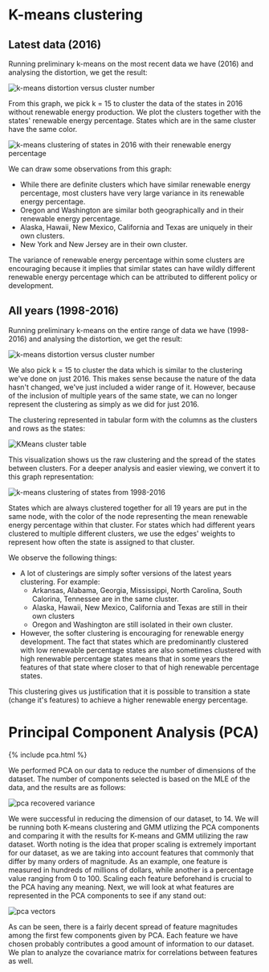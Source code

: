 # K-means clustering
## Latest data (2016)
Running preliminary k-means on the most recent data we have (2016) and analysing the distortion, we get the result:

![k-means distortion versus cluster number](./images/kmeans/states_latest_year_elbow.svg)

From this graph, we pick k = 15 to cluster the data of the states in 2016 without renewable energy production. We plot the clusters together with the states' renewable energy percentage. States which are in the same cluster have the same color.

![k-means clustering of states in 2016 with their renewable energy percentage](./images/kmeans/latest_year_clustering.svg)

We can draw some observations from this graph:
- While there are definite clusters which have similar renewable energy percentage, most clusters have very large variance
in its renewable energy percentage.
- Oregon and Washington are similar both geographically and in their renewable energy percentage.
- Alaska, Hawaii, New Mexico, California and Texas are uniquely in their own clusters.
- New York and New Jersey are in their own cluster.

The variance of renewable energy percentage within some clusters are encouraging because it implies that similar states can have wildly different renewable energy percentage which can be attributed to different policy or development.

## All years (1998-2016)
Running preliminary k-means on the entire range of data we have (1998-2016) and analysing the distortion, we get the result:

![k-means distortion versus cluster number](./images/kmeans/states_all_year_elbow.svg)

We also pick k = 15 to cluster the data which is similar to the clustering we've done on just 2016. This makes sense because the nature of the data hasn't changed, we've just included a wider range of it. However, because of the inclusion of multiple years of the same state, we can no longer represent the clustering as simply as we did for just 2016.

The clustering represented in tabular form with the columns as the clusters and rows as the states:

![KMeans cluster table](./images/kmeans/kmeans_cluster_table.jpg)

This visualization shows us the raw clustering and the spread of the states between clusters. For a deeper analysis and easier viewing, we convert it to this graph representation:

![k-means clustering of states from 1998-2016](./images/kmeans/all_years_clustering.svg)

States which are always clustered together for all 19 years are put in the same node, with the color of the node representing the mean renewable energy percentage within that cluster. For states which had different years clustered to multiple different clusters, we use the edges' weights to represent how often the state is assigned to that cluster.

We observe the following things:
- A lot of clusterings are simply softer versions of the latest years clustering. For example:
    + Arkansas, Alabama, Georgia, Mississippi, North Carolina, South Calorina, Tennessee are in the same cluster.
    + Alaska, Hawaii, New Mexico, California and Texas are still in their own clusters
    + Oregon and Washington are still isolated in their own cluster.
- However, the softer clustering is encouraging for renewable energy development. The fact that states which are predominantly clustered with low renewable percentage states are also sometimes clustered with high renewable percentage states means that in some years the features of that state where closer to that of high renewable percentage states.

This clustering gives us justification that it is possible to transition a state (change it's features) to achieve a higher renewable energy percentage.

# Principal Component Analysis (PCA)

{% include pca.html %}

We performed PCA on our data to reduce the number of dimensions of the dataset. The number of components selected is based on the MLE of the data, and the results are as follows:

![pca recovered variance](./images/pca/pca_recovered_variance_step.svg)

We were successful in reducing the dimension of our dataset, to 14. We will be running both K-means clustering and GMM utlizing the PCA components and comparing it with the results for K-means and GMM utilizing the raw dataset. Worth noting is the idea that proper scaling is extremely important for our dataset, as we are taking into account features that commonly that differ by many orders of magnitude. As an example, one feature is measured in hundreds of millions of dollars, while another is a percentage value ranging from 0 to 100. Scaling each feature beforehand is crucial to the PCA having any meaning. Next, we will look at what features are represented in the PCA components to see if any stand out:

![pca vectors](./images/pca/pca_vectors_magnitude.svg)

As can be seen, there is a fairly decent spread of feature magnitudes among the first few components given by PCA. Each feature we have chosen probably contributes a good amount of information to our dataset. We plan to analyze the covariance matrix for correlations between features as well.
